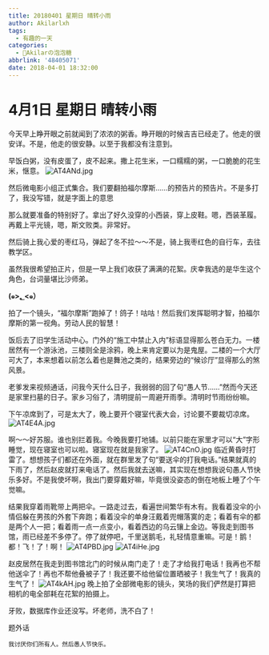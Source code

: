 ```yaml
---
title: 20180401 星期日 晴转小雨
author: Akilarlxh
tags:
  - 有趣的一天
categories:
  - 🍬Akilarの泡泡糖
abbrlink: '48405071'
date: 2018-04-01 18:32:00
---
```

# 4月1日 星期日 晴转小雨

今天早上睁开眼之前就闻到了浓浓的粥香。睁开眼的时候吉吉已经走了。他走的很安详。不是，他走的很安静。以至于我都没有注意到。

早饭白粥，没有皮蛋了，皮不起来。撒上花生米，一口糯糯的粥，一口脆脆的花生米，惬意。
![AT4ANd.jpg](https://s2.ax1x.com/2019/04/10/AT4ANd.jpg)

然后微电影小组正式集合。我们要翻拍福尔摩斯……的预告片的预告片。不是多打了，我没写错，就是字面上的意思

那么就要准备的特别好了。拿出了好久没穿的小西装，穿上皮鞋。嗯，西装革履。再戴上平光镜，嗯，斯文败类。非常好。

然后骑上我心爱的枣红马，弹起了冬不拉～～不是，骑上我枣红色的自行车，去往教学区。

虽然我很希望拍正片，但是一早上我们收获了满满的花絮。庆幸我选的是华生这个角色，台词量堪比沙师弟。

**(๑>؂<๑）**

拍了一个镜头，“福尔摩斯”跑掉了！鸽子！咕咕！然后我们发挥聪明才智，拍福尔摩斯的第一视角。劳动人民的智慧！

饭后去了旧学生活动中心。门外的“施工中禁止入内”标语显得那么苍白无力。一楼居然有一个游泳池，三楼则全是涂鸦，晚上来肯定要以为是鬼屋。二楼的一个大厅可大了，本来想着以前怎么着也是舞池之类的，结果旁边的“候诊厅”显得那么的煞风景。

老爹发来视频通话，问我今天什么日子，我弱弱的回了句“愚人节……”然而今天还是家里扫墓的日子。家乡习俗了，清明提前一周避开雨季。清明时节雨纷纷嘛。

下午凉席到了，可是太大了，晚上要开个寝室代表大会，讨论要不要裁切凉席。
![AT4E4A.jpg](https://s2.ax1x.com/2019/04/10/AT4E4A.jpg)

啊～～好苏服。谁也别拦着我。今晚我要打地铺。以前只能在家里才可以“大”字形睡觉，现在寝室也可以啦。寝室现在就是我家了。
![AT4CnO.jpg](https://s2.ax1x.com/2019/04/10/AT4CnO.jpg)
临近黄昏时打雷了。想想孩子们都还在外面，就在群里发了句“要送伞的打我电话。”结果就真的下雨了，然后赵皮就打来电话了。然后我就去送嘛，其实现在想想我说句愚人节快乐多好。不是我使坏啊，我出门要穿戴好嘛，毕竟很没姿态的倒在地板上睡了个午觉嘛。

结果我穿着雨靴带上两把伞。一路走过去，看遍世间繁华有木有。我看着没伞的小情侣躲在男孩的外套下奔跑；看着没伞的单身汪戴着兜帽落寞的走；看着有伞的都是两个人一把；看着雨一点一点变小，看着西边的乌云镶上金边。等我走到图书馆，雨已经差不多停了。停了就停吧，千里送鹅毛，礼轻情意重嘛。可是！鹅！都！飞！了！啊！
![AT4PBD.jpg](https://s2.ax1x.com/2019/04/10/AT4PBD.jpg)
![AT4iHe.jpg](https://s2.ax1x.com/2019/04/10/AT4iHe.jpg)

赵皮居然在我走到图书馆北门的时候从南门走了！走了才给我打电话！我再也不帮他送伞了！再也不帮他叠被子了！我还要不给他留位置晒被子！我生气了！我真的生气了！
![AT4kAH.jpg](https://s2.ax1x.com/2019/04/10/AT4kAH.jpg)
晚上拍了全部微电影的镜头，笑场的我们俨然是打算把相机的电全部耗在花絮的拍摄上。

牙败，数据库作业还没写。坏老师，洗不白了！


题外话
```
我讨厌你们所有人。然后愚人节快乐。
```